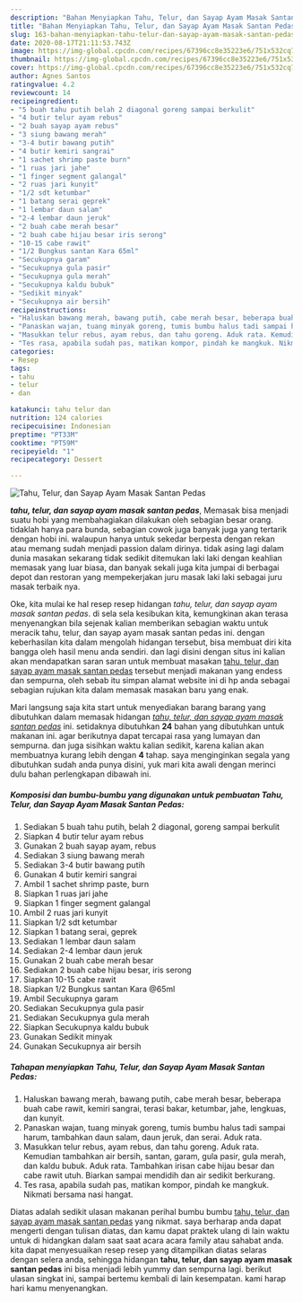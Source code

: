 ```yaml
---
description: "Bahan Menyiapkan Tahu, Telur, dan Sayap Ayam Masak Santan Pedas yang Lezat Sekali"
title: "Bahan Menyiapkan Tahu, Telur, dan Sayap Ayam Masak Santan Pedas yang Lezat Sekali"
slug: 163-bahan-menyiapkan-tahu-telur-dan-sayap-ayam-masak-santan-pedas-yang-lezat-sekali
date: 2020-08-17T21:11:53.743Z
image: https://img-global.cpcdn.com/recipes/67396cc8e35223e6/751x532cq70/tahu-telur-dan-sayap-ayam-masak-santan-pedas-foto-resep-utama.jpg
thumbnail: https://img-global.cpcdn.com/recipes/67396cc8e35223e6/751x532cq70/tahu-telur-dan-sayap-ayam-masak-santan-pedas-foto-resep-utama.jpg
cover: https://img-global.cpcdn.com/recipes/67396cc8e35223e6/751x532cq70/tahu-telur-dan-sayap-ayam-masak-santan-pedas-foto-resep-utama.jpg
author: Agnes Santos
ratingvalue: 4.2
reviewcount: 14
recipeingredient:
- "5 buah tahu putih belah 2 diagonal goreng sampai berkulit"
- "4 butir telur ayam rebus"
- "2 buah sayap ayam rebus"
- "3 siung bawang merah"
- "3-4 butir bawang putih"
- "4 butir kemiri sangrai"
- "1 sachet shrimp paste burn"
- "1 ruas jari jahe"
- "1 finger segment galangal"
- "2 ruas jari kunyit"
- "1/2 sdt ketumbar"
- "1 batang serai geprek"
- "1 lembar daun salam"
- "2-4 lembar daun jeruk"
- "2 buah cabe merah besar"
- "2 buah cabe hijau besar iris serong"
- "10-15 cabe rawit"
- "1/2 Bungkus santan Kara 65ml"
- "Secukupnya garam"
- "Secukupnya gula pasir"
- "Secukupnya gula merah"
- "Secukupnya kaldu bubuk"
- "Sedikit minyak"
- "Secukupnya air bersih"
recipeinstructions:
- "Haluskan bawang merah, bawang putih, cabe merah besar, beberapa buah cabe rawit, kemiri sangrai, terasi bakar, ketumbar, jahe, lengkuas, dan kunyit."
- "Panaskan wajan, tuang minyak goreng, tumis bumbu halus tadi sampai harum, tambahkan daun salam, daun jeruk, dan serai. Aduk rata."
- "Masukkan telur rebus, ayam rebus, dan tahu goreng. Aduk rata. Kemudian tambahkan air bersih, santan, garam, gula pasir, gula merah, dan kaldu bubuk. Aduk rata. Tambahkan irisan cabe hijau besar dan cabe rawit utuh. Biarkan sampai mendidih dan air sedikit berkurang."
- "Tes rasa, apabila sudah pas, matikan kompor, pindah ke mangkuk. Nikmati bersama nasi hangat."
categories:
- Resep
tags:
- tahu
- telur
- dan

katakunci: tahu telur dan 
nutrition: 124 calories
recipecuisine: Indonesian
preptime: "PT33M"
cooktime: "PT59M"
recipeyield: "1"
recipecategory: Dessert

---
```



![Tahu, Telur, dan Sayap Ayam Masak Santan Pedas](https://img-global.cpcdn.com/recipes/67396cc8e35223e6/751x532cq70/tahu-telur-dan-sayap-ayam-masak-santan-pedas-foto-resep-utama.jpg)

<b><i>tahu, telur, dan sayap ayam masak santan pedas</i></b>, Memasak bisa menjadi suatu hobi yang membahagiakan dilakukan oleh sebagian besar orang. tidaklah hanya para bunda, sebagian cowok juga banyak juga yang tertarik dengan hobi ini. walaupun hanya untuk sekedar berpesta dengan rekan atau memang sudah menjadi passion dalam dirinya. tidak asing lagi dalam dunia masakan sekarang tidak sedikit ditemukan laki laki dengan keahlian memasak yang luar biasa, dan banyak sekali juga kita jumpai di berbagai depot dan restoran yang mempekerjakan juru masak laki laki sebagai juru masak terbaik nya.



Oke, kita mulai ke hal resep resep hidangan <i>tahu, telur, dan sayap ayam masak santan pedas</i>. di sela sela kesibukan kita, kemungkinan akan terasa menyenangkan bila sejenak kalian memberikan sebagian waktu untuk meracik tahu, telur, dan sayap ayam masak santan pedas ini. dengan keberhasilan kita dalam mengolah hidangan tersebut, bisa membuat diri kita bangga oleh hasil menu anda sendiri. dan lagi disini dengan situs ini kalian akan mendapatkan saran saran untuk membuat masakan <u>tahu, telur, dan sayap ayam masak santan pedas</u> tersebut menjadi makanan yang endess dan sempurna, oleh sebab itu simpan alamat website ini di hp anda sebagai sebagian rujukan kita dalam memasak masakan baru yang enak.


Mari langsung saja kita start untuk menyediakan barang barang yang dibutuhkan dalam memasak hidangan <u><i>tahu, telur, dan sayap ayam masak santan pedas</i></u> ini. setidaknya dibutuhkan <b>24</b> bahan yang dibutuhkan untuk makanan ini. agar berikutnya dapat tercapai rasa yang lumayan dan sempurna. dan juga sisihkan waktu kalian sedikit, karena kalian akan membuatnya kurang lebih dengan <b>4</b> tahap. saya menginginkan segala yang dibutuhkan sudah anda punya disini, yuk mari kita awali dengan merinci dulu bahan perlengkapan dibawah ini.

<!--inarticleads1-->

##### Komposisi dan bumbu-bumbu yang digunakan untuk pembuatan Tahu, Telur, dan Sayap Ayam Masak Santan Pedas:

1. Sediakan 5 buah tahu putih, belah 2 diagonal, goreng sampai berkulit
1. Siapkan 4 butir telur ayam rebus
1. Gunakan 2 buah sayap ayam, rebus
1. Sediakan 3 siung bawang merah
1. Sediakan 3-4 butir bawang putih
1. Gunakan 4 butir kemiri sangrai
1. Ambil 1 sachet shrimp paste, burn
1. Siapkan 1 ruas jari jahe
1. Siapkan 1 finger segment galangal
1. Ambil 2 ruas jari kunyit
1. Siapkan 1/2 sdt ketumbar
1. Siapkan 1 batang serai, geprek
1. Sediakan 1 lembar daun salam
1. Sediakan 2-4 lembar daun jeruk
1. Gunakan 2 buah cabe merah besar
1. Sediakan 2 buah cabe hijau besar, iris serong
1. Siapkan 10-15 cabe rawit
1. Siapkan 1/2 Bungkus santan Kara @65ml
1. Ambil Secukupnya garam
1. Sediakan Secukupnya gula pasir
1. Sediakan Secukupnya gula merah
1. Siapkan Secukupnya kaldu bubuk
1. Gunakan Sedikit minyak
1. Gunakan Secukupnya air bersih




<!--inarticleads2-->

##### Tahapan menyiapkan Tahu, Telur, dan Sayap Ayam Masak Santan Pedas:

1. Haluskan bawang merah, bawang putih, cabe merah besar, beberapa buah cabe rawit, kemiri sangrai, terasi bakar, ketumbar, jahe, lengkuas, dan kunyit.
1. Panaskan wajan, tuang minyak goreng, tumis bumbu halus tadi sampai harum, tambahkan daun salam, daun jeruk, dan serai. Aduk rata.
1. Masukkan telur rebus, ayam rebus, dan tahu goreng. Aduk rata. Kemudian tambahkan air bersih, santan, garam, gula pasir, gula merah, dan kaldu bubuk. Aduk rata. Tambahkan irisan cabe hijau besar dan cabe rawit utuh. Biarkan sampai mendidih dan air sedikit berkurang.
1. Tes rasa, apabila sudah pas, matikan kompor, pindah ke mangkuk. Nikmati bersama nasi hangat.




Diatas adalah sedikit ulasan makanan perihal bumbu bumbu <u>tahu, telur, dan sayap ayam masak santan pedas</u> yang nikmat. saya berharap anda dapat mengerti dengan tulisan diatas, dan kamu dapat praktek ulang di lain waktu untuk di hidangkan dalam saat saat acara acara family atau sahabat anda. kita dapat menyesuaikan resep resep yang ditampilkan diatas selaras dengan selera anda, sehingga hidangan <b>tahu, telur, dan sayap ayam masak santan pedas</b> ini bisa menjadi lebih yummy dan sempurna lagi. berikut ulasan singkat ini, sampai bertemu kembali di lain kesempatan. kami harap hari kamu menyenangkan.
